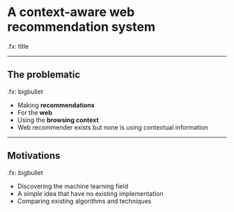 # A context-aware web recommendation system 

.fx: title

---

## The problematic

.fx: bigbullet

* Making **recommendations**
* For the **web**
* Using the **browsing context**
* Web recommender exists but none is using contextual information

---

## Motivations

.fx: bigbullet

* Discovering the machine learning field
* A *simple* idea that have no existing implementation
* Comparing existing algorithms and techniques
